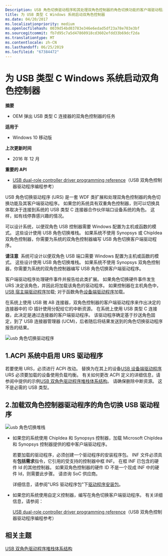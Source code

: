 ```yaml
---
Description: USB 角色切换驱动程序和其处理双角色控制器的角色切换功能的客户端驱动程序。
title: 为 USB 类型 C Windows 系统启动双角色控制器
ms.date: 04/20/2017
ms.localizationpriority: medium
ms.openlocfilehash: 0039d54bd03783e346e6edad5df23a78e703e3bf
ms.sourcegitcommit: fb7d95c7a5d47860918cd3602efdd33b69dcf2da
ms.translationtype: MT
ms.contentlocale: zh-CN
ms.lasthandoff: 06/25/2019
ms.locfileid: "67384472"
---
```

# <a name="bring-up-the-dual-role-controller-for-a-usb-type-c-windows-system"></a>为 USB 类型 C Windows 系统启动双角色控制器


**摘要**

-   OEM 弹出 USB 类型 C 连接器的双角色控制器的任务

**适用于**

-   Windows 10 移动版

**上次更新时间**

-   2016 年 12 月

**重要的 API**

-   [USB dual-role controller driver programming reference](https://docs.microsoft.com/previous-versions/windows/hardware/drivers/mt628026(v=vs.85))（USB 双角色控制器驱动程序编程参考）

USB 角色切换驱动程序 (URS) 是一套 WDF 类扩展和处理双角色控制器的角色切换功能及其客户端驱动程序。 如果您的系统具有双重角色控制器，则可以切换具体取决于连接到系统的 USB 类型 C 连接器合作伙伴端口设备系统的角色。 这样，如有线停靠感兴趣的情况。

可以设计系统，以便双角色 USB 控制器需要 Windows 配置为主机或函数的模式。 这些设计使用 USB 角色切换堆栈。 如果系统不使用 Synopsys 或 ChipIdea 双角色控制器，你需要为系统的双角色控制器编写 USB 角色切换客户端驱动程序。

**请注意**  系统可设计以便双角色 USB 端口需要 Windows 配置为主机或函数的模式。 这些设计使用 USB 角色切换堆栈。 如果系统不使用 Synopsys 双角色控制器，你需要为系统的双角色控制器编写 USB 角色切换客户端驱动程序。

 

客户端驱动程序处理硬件事件并报告给此类扩展。 如果角色切换硬件事件发生 URS 决定该角色，并因此将加载该角色的驱动程序。 如果控制器在主机角色中， [USB 宿主端驱动程序](usb-3-0-driver-stack-architecture.md)加载; 对于函数角色[设备端驱动程序](usb-device-side-drivers-in-windows.md)加载。

在系统上使用 USB 微 AB 连接器，双角色控制器的客户端驱动程序来作出决定的连接器中的 ID 插针使用分配给它的中断资源。 在系统上使用 USB 类型 C 连接器，此决定是通过连接器的客户端驱动程序。 该驱动程序确定基于抄送角色固定，到了 USB 连接器管理器 (UCM)，后者随后将结果发送到的角色切换驱动程序报告的结果。

![usb 角色切换驱动程序](images/urs.png)

## <a name="1-enable-the-urs-driver-in-system-acpi"></a>1.ACPI 系统中启用 URS 驱动程序


若要使用 URS，必须进行 ACPI 改动。 替换为在其上的设备[USB 设备端驱动程序](usb-device-side-drivers-in-windows.md)URS 必须要加载的设备使用负载均衡。 有关如何更改 ACPI 定义的详细信息，请参阅中提供的示例[USB 双角色驱动程序堆栈体系结构](usb-dual-role-driver-stack-architecture.md)。 请确保删除中断资源。 这不是必需的 USB 类型。

## <a name="2-load-the-usb-role-switch-drivers-for-the-dual-role-controller-driver"></a>2.加载双角色控制器驱动程序的角色切换 USB 驱动程序


![usb 角色切换堆栈](images/urs.png)

-   如果您的系统使用 ChipIdea 和 Synopsys 控制器，加载 Microsoft ChipIdea 和 Synopsys 控制器提供的框中客户端驱动程序。

    若要加载的驱动程序，必须创建一个驱动程序的安装程序包。 INF 文件必须具有**包括需求**指令，它引用的受支持的控制器中框 INF。 在框 INF 已包含的硬件 Id 的其他控制器。 如果双角色控制器的硬件 ID 不是一个现成 INF 中的硬件 Id，则需要此步骤。 请咨询 SoC 供应商。

    详细信息，请参阅"URS 驱动程序包"下[驱动程序安装包](usb-dual-role-driver-stack-architecture.md#inf)。

-   如果您的系统使用自定义控制器，编写在角色切换客户端驱动程序。 有关详细信息，请参阅：

    [USB dual-role controller driver programming reference](https://docs.microsoft.com/previous-versions/windows/hardware/drivers/mt628026(v=vs.85))（USB 双角色控制器驱动程序编程参考）

## <a name="related-topics"></a>相关主题
[USB 双角色驱动程序堆栈体系结构](usb-dual-role-driver-stack-architecture.md)  



